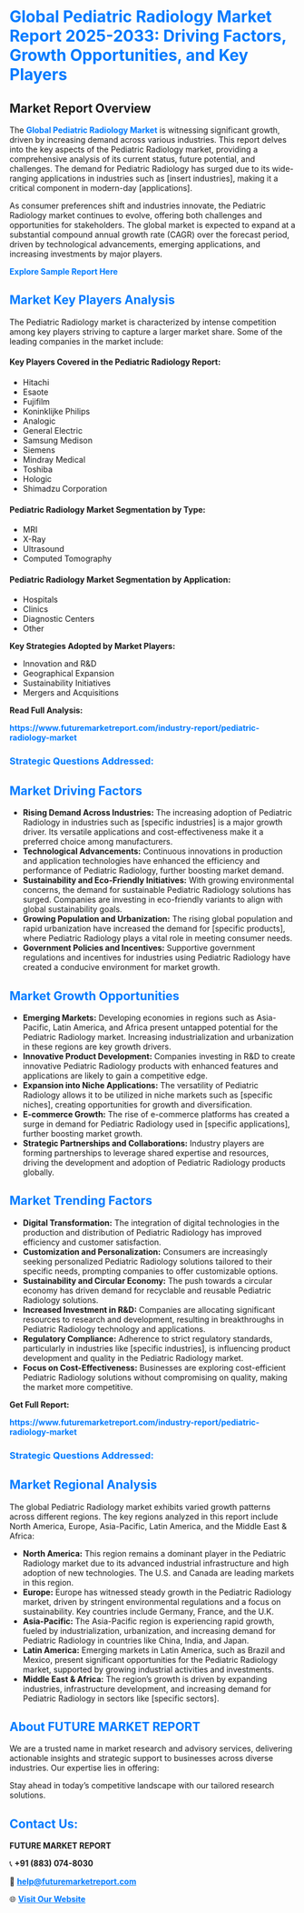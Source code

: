 <h1 style="color: #007BFF;">Global Pediatric Radiology Market Report 2025-2033: Driving Factors, Growth Opportunities, and Key Players</h1>

<section id="overview">
<h2>Market Report Overview</h2>
<p>The <a href="https://www.futuremarketreport.com/industry-report/pediatric-radiology-market" style="color: #007BFF; text-decoration: none;"><strong>Global Pediatric Radiology Market</strong></a> is witnessing significant growth, driven by increasing demand across various industries. This report delves into the key aspects of the Pediatric Radiology market, providing a comprehensive analysis of its current status, future potential, and challenges. The demand for Pediatric Radiology has surged due to its wide-ranging applications in industries such as [insert industries], making it a critical component in modern-day [applications].</p>
<p>As consumer preferences shift and industries innovate, the Pediatric Radiology market continues to evolve, offering both challenges and opportunities for stakeholders. The global market is expected to expand at a substantial compound annual growth rate (CAGR) over the forecast period, driven by technological advancements, emerging applications, and increasing investments by major players.</p>
</section>

<section id="overview">
<p><a href="https://www.futuremarketreport.com/request-sample/reportId=77197" style="color: #007BFF; text-decoration: none;"><strong>Explore Sample Report Here</strong></a></p>
</section>

<section id="key-players">
<h2 style="color: #007BFF;">Market Key Players Analysis</h2>
<p>The Pediatric Radiology market is characterized by intense competition among key players striving to capture a larger market share. Some of the leading companies in the market include:</p>
<h4>Key Players Covered in the Pediatric Radiology Report:</h4>
<ul><li>Hitachi</li><li>Esaote</li><li>Fujifilm</li><li>Koninklijke Philips</li><li>Analogic</li><li>General Electric</li><li>Samsung Medison</li><li>Siemens</li><li>Mindray Medical</li><li>Toshiba</li><li>Hologic</li><li>Shimadzu Corporation</li></ul>
<h4>Pediatric Radiology Market Segmentation by Type:</h4>
<ul><li>MRI</li><li>X-Ray</li><li>Ultrasound</li><li>Computed Tomography</li></ul>

<h4>Pediatric Radiology Market Segmentation by Application:</h4>
<ul><li>Hospitals</li><li>Clinics</li><li>Diagnostic Centers</li><li>Other</li></ul>
<p><strong>Key Strategies Adopted by Market Players:</strong></p>
<ul>
<li>Innovation and R&D</li>
<li>Geographical Expansion</li>
<li>Sustainability Initiatives</li>
<li>Mergers and Acquisitions</li>
</ul>
</section>

<section>
<p><strong>Read Full Analysis: </strong></p><a href="https://www.futuremarketreport.com/industry-report/pediatric-radiology-market" style="color: #007BFF; text-decoration: none;"><strong>https://www.futuremarketreport.com/industry-report/pediatric-radiology-market</strong></a>
<h3 style="color: #007BFF;">Strategic Questions Addressed:</h3>
</section>

<section id="driving-factors">
<h2 style="color: #007BFF;">Market Driving Factors</h2>
<ul>
<li><strong>Rising Demand Across Industries:</strong> The increasing adoption of Pediatric Radiology in industries such as [specific industries] is a major growth driver. Its versatile applications and cost-effectiveness make it a preferred choice among manufacturers.</li>
<li><strong>Technological Advancements:</strong> Continuous innovations in production and application technologies have enhanced the efficiency and performance of Pediatric Radiology, further boosting market demand.</li>
<li><strong>Sustainability and Eco-Friendly Initiatives:</strong> With growing environmental concerns, the demand for sustainable Pediatric Radiology solutions has surged. Companies are investing in eco-friendly variants to align with global sustainability goals.</li>
<li><strong>Growing Population and Urbanization:</strong> The rising global population and rapid urbanization have increased the demand for [specific products], where Pediatric Radiology plays a vital role in meeting consumer needs.</li>
<li><strong>Government Policies and Incentives:</strong> Supportive government regulations and incentives for industries using Pediatric Radiology have created a conducive environment for market growth.</li>
</ul>
</section>

<section id="growth-opportunities">
<h2 style="color: #007BFF;">Market Growth Opportunities</h2>
<ul>
<li><strong>Emerging Markets:</strong> Developing economies in regions such as Asia-Pacific, Latin America, and Africa present untapped potential for the Pediatric Radiology market. Increasing industrialization and urbanization in these regions are key growth drivers.</li>
<li><strong>Innovative Product Development:</strong> Companies investing in R&D to create innovative Pediatric Radiology products with enhanced features and applications are likely to gain a competitive edge.</li>
<li><strong>Expansion into Niche Applications:</strong> The versatility of Pediatric Radiology allows it to be utilized in niche markets such as [specific niches], creating opportunities for growth and diversification.</li>
<li><strong>E-commerce Growth:</strong> The rise of e-commerce platforms has created a surge in demand for Pediatric Radiology used in [specific applications], further boosting market growth.</li>
<li><strong>Strategic Partnerships and Collaborations:</strong> Industry players are forming partnerships to leverage shared expertise and resources, driving the development and adoption of Pediatric Radiology products globally.</li>
</ul>
</section>

<section id="trending-factors">
<h2 style="color: #007BFF;">Market Trending Factors</h2>
<ul>
<li><strong>Digital Transformation:</strong> The integration of digital technologies in the production and distribution of Pediatric Radiology has improved efficiency and customer satisfaction.</li>
<li><strong>Customization and Personalization:</strong> Consumers are increasingly seeking personalized Pediatric Radiology solutions tailored to their specific needs, prompting companies to offer customizable options.</li>
<li><strong>Sustainability and Circular Economy:</strong> The push towards a circular economy has driven demand for recyclable and reusable Pediatric Radiology solutions.</li>
<li><strong>Increased Investment in R&D:</strong> Companies are allocating significant resources to research and development, resulting in breakthroughs in Pediatric Radiology technology and applications.</li>
<li><strong>Regulatory Compliance:</strong> Adherence to strict regulatory standards, particularly in industries like [specific industries], is influencing product development and quality in the Pediatric Radiology market.</li>
<li><strong>Focus on Cost-Effectiveness:</strong> Businesses are exploring cost-efficient Pediatric Radiology solutions without compromising on quality, making the market more competitive.</li>
</ul>
</section>

<section>
<p><strong>Get Full Report: </strong></p><a href="https://www.futuremarketreport.com/industry-report/pediatric-radiology-market" style="color: #007BFF; text-decoration: none;"><strong>https://www.futuremarketreport.com/industry-report/pediatric-radiology-market</strong></a>
<h3 style="color: #007BFF;">Strategic Questions Addressed:</h3>
</section>


<section id="regional-analysis">
<h2 style="color: #007BFF;">Market Regional Analysis</h2>
<p>The global Pediatric Radiology market exhibits varied growth patterns across different regions. The key regions analyzed in this report include North America, Europe, Asia-Pacific, Latin America, and the Middle East & Africa:</p>
<ul>
<li><strong>North America:</strong> This region remains a dominant player in the Pediatric Radiology market due to its advanced industrial infrastructure and high adoption of new technologies. The U.S. and Canada are leading markets in this region.</li>
<li><strong>Europe:</strong> Europe has witnessed steady growth in the Pediatric Radiology market, driven by stringent environmental regulations and a focus on sustainability. Key countries include Germany, France, and the U.K.</li>
<li><strong>Asia-Pacific:</strong> The Asia-Pacific region is experiencing rapid growth, fueled by industrialization, urbanization, and increasing demand for Pediatric Radiology in countries like China, India, and Japan.</li>
<li><strong>Latin America:</strong> Emerging markets in Latin America, such as Brazil and Mexico, present significant opportunities for the Pediatric Radiology market, supported by growing industrial activities and investments.</li>
<li><strong>Middle East & Africa:</strong> The region’s growth is driven by expanding industries, infrastructure development, and increasing demand for Pediatric Radiology in sectors like [specific sectors].</li>
</ul>
</section>

<footer>
<h2 style="color: #007BFF;">About FUTURE MARKET REPORT</h2>
<p>We are a trusted name in market research and advisory services, delivering actionable insights and strategic support to businesses across diverse industries. Our expertise lies in offering:</p>

<p>Stay ahead in today’s competitive landscape with our tailored research solutions.</p>

<h2 style="color: #007BFF;">Contact Us:</h2>
<p><strong>FUTURE MARKET REPORT</strong></p>
<p>📞 <strong>+91 (883) 074-8030</strong></p>
<p>📧 <strong><a href="mailto:help@futuremarketreport.com" style="color: #007BFF;">help@futuremarketreport.com</a></strong></p>
<p>🌐 <strong><a href="https://www.futuremarketreport.com/" style="color: #007BFF;">Visit Our Website</a></strong></p>
</footer>
